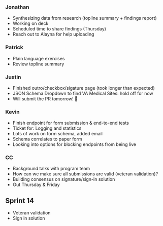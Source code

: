### Jonathan
- Synthesizing data from research (topline summary + findings report)
- Working on deck
- Scheduled time to share findings (Thursday)
- Reach out to Alayna for help uploading

### Patrick 
- Plain language exercises
- Review topline summary

### Justin
- Finished outro/checkbox/sigature page (took longer than expected)
- JSON Schema Dropdown to find VA Medical Sites: hold off for now
- Will submit the PR tomorrow! :tada:

### Kevin
- Finish endpoint for form submission & end-to-end tests
- Ticket for: Logging and statistics
- Lots of work on form schema, added email
- Schema correlates to paper form
- Looking into options for blocking endpoints from being live

### CC
- Background talks with program team
- How can we make sure all submissions are valid (veteran validation)?
- Building consensus on signature/sign-in solution
- Out Thursday & Friday



## Sprint 14
- Veteran validation
- Sign in solution

